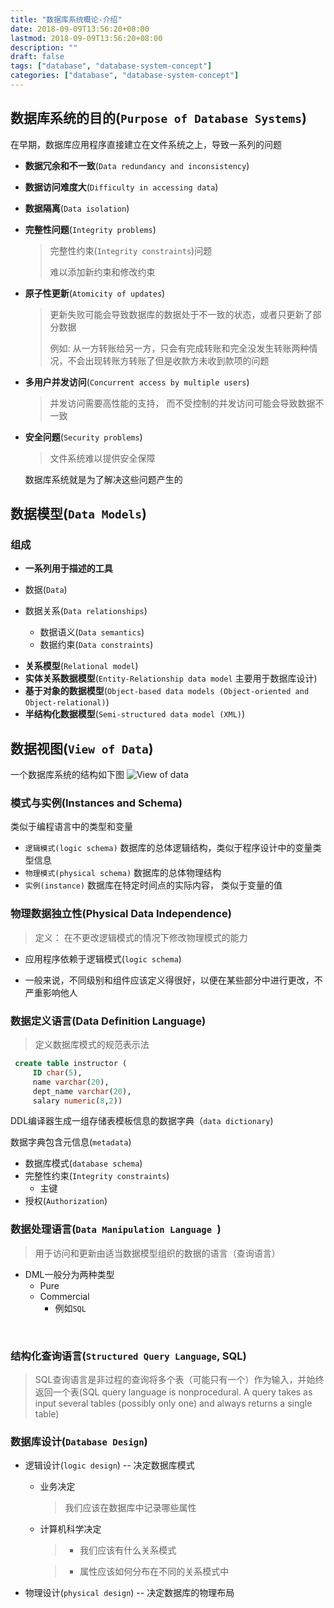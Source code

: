 ```yaml
---
title: "数据库系统概论-介绍"
date: 2018-09-09T13:56:20+08:00
lastmod: 2018-09-09T13:56:20+08:00
description: ""
draft: false
tags: ["database", "database-system-concept"]
categories: ["database", "database-system-concept"]
---
```


## 数据库系统的目的(`Purpose of Database Systems`)
在早期，数据库应用程序直接建立在文件系统之上，导致一系列的问题

* **数据冗余和不一致**(`Data redundancy and inconsistency`)

* **数据访问难度大**(`Difficulty in accessing data`)

* **数据隔离**(`Data isolation`)

* **完整性问题**(`Integrity problems`)

    >完整性约束(`Integrity constraints`)问题
    >
    >难以添加新约束和修改约束

* **原子性更新**(`Atomicity of updates`)

    > 更新失败可能会导致数据库的数据处于不一致的状态，或者只更新了部分数据
    >
    > 例如: 从一方转账给另一方，只会有完成转账和完全没发生转账两种情况，不会出现转账方转账了但是收款方未收到款项的问题

* **多用户并发访问**(`Concurrent access by multiple users`)

    > 并发访问需要高性能的支持， 而不受控制的并发访问可能会导致数据不一致

* **安全问题**(`Security problems`)

    > 文件系统难以提供安全保障

    数据库系统就是为了解决这些问题产生的

## 数据模型(`Data Models`)

### 组成



* **一系列用于描述的工具**
- 数据(`Data`)
  
- 数据关系(`Data relationships`)
  - 数据语义(`Data semantics`)
  - 数据约束(`Data constraints`)
  
* **关系模型**(`Relational model`)
* **实体关系数据模型**(`Entity-Relationship data model` 主要用于数据库设计)
* **基于对象的数据模型**(`Object-based data models (Object-oriented and Object-relational)`)
* **半结构化数据模型**(`Semi-structured data model (XML)`)

## 数据视图(`View of Data`)
一个数据库系统的结构如下图
![View of data](https://gitee.com/huanghuang927/picture-host/raw/master/20210413133615.svg)

### 模式与实例(Instances and Schema)
类似于编程语言中的类型和变量

* `逻辑模式(logic schema)` 数据库的总体逻辑结构，类似于程序设计中的变量类型信息
* `物理模式(physical schema)` 数据库的总体物理结构
* `实例(instance)` 数据库在特定时间点的实际内容， 类似于变量的值

### 物理数据独立性(Physical  Data Independence)

 > 定义： 在不更改逻辑模式的情况下修改物理模式的能力

 * 应用程序依赖于逻辑模式(```logic schema```)

 * 一般来说，不同级别和组件应该定义得很好，以便在某些部分中进行更改，不严重影响他人



### 数据定义语言(Data Definition Language)

 >  定义数据库模式的规范表示法

   ```sql
    create table instructor (
		ID char(5),
		name varchar(20),
		dept_name varchar(20),
		salary numeric(8,2))
   ```

   DDL编译器生成一组存储表模板信息的数据字典（`data dictionary`)

   数据字典包含元信息(`metadata`)

 *  数据库模式(`database schema`)
 *  完整性约束(`Integrity constraints`)
    - 主键
*  授权(`Authorization`)



### 数据处理语言(`Data Manipulation Language `)

> 用于访问和更新由适当数据模型组织的数据的语言（查询语言）

* DML一般分为两种类型
  - Pure
  - Commercial 
    * 例如`SQL`

​    

### 结构化查询语言(`Structured Query Language`, SQL)

> SQL查询语言是非过程的查询将多个表（可能只有一个）作为输入，并始终返回一个表(SQL query language is nonprocedural. A query takes as input several tables (possibly only one) and always returns a single table)

### 数据库设计(`Database Design`)
* 逻辑设计(`logic design`)  -- 决定数据库模式
    * 业务决定   
    
        > 我们应该在数据库中记录哪些属性
        
    * 计算机科学决定  
    
        > * 我们应该有什么关系模式 
        
        > * 属性应该如何分布在不同的关系模式中

* 物理设计(`physical design`) -- 决定数据库的物理布局